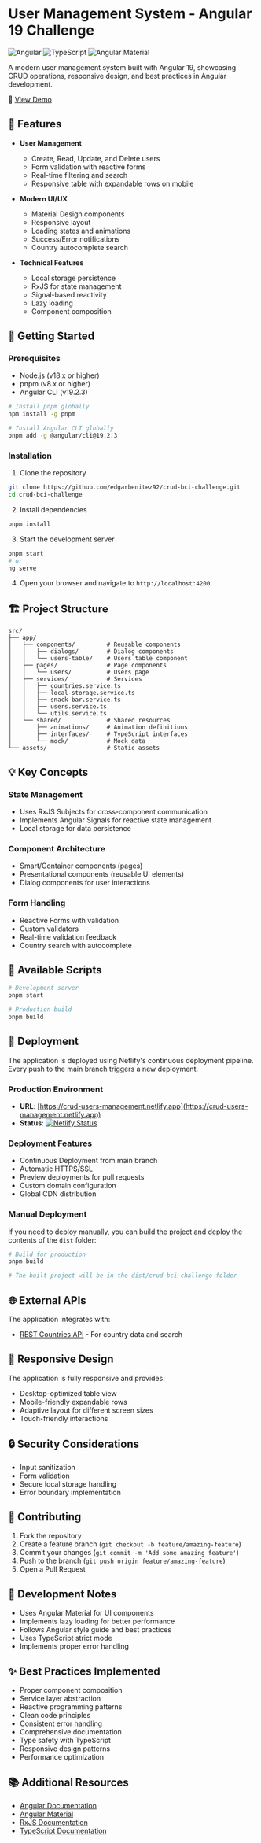 # User Management System - Angular 19 Challenge

![Angular](https://img.shields.io/badge/Angular-19-DD0031?style=flat&logo=angular)
![TypeScript](https://img.shields.io/badge/TypeScript-5.2-3178C6?style=flat&logo=typescript)
![Angular Material](https://img.shields.io/badge/Angular_Material-19-607D8B?style=flat&logo=angular)

A modern user management system built with Angular 19, showcasing CRUD operations, responsive design, and best practices in Angular development.

🔗 [View Demo](https://crud-users-management.netlify.app)

## 🌟 Features

- **User Management**

  - Create, Read, Update, and Delete users
  - Form validation with reactive forms
  - Real-time filtering and search
  - Responsive table with expandable rows on mobile

- **Modern UI/UX**

  - Material Design components
  - Responsive layout
  - Loading states and animations
  - Success/Error notifications
  - Country autocomplete search

- **Technical Features**
  - Local storage persistence
  - RxJS for state management
  - Signal-based reactivity
  - Lazy loading
  - Component composition

## 🚀 Getting Started

### Prerequisites

- Node.js (v18.x or higher)
- pnpm (v8.x or higher)
- Angular CLI (v19.2.3)

```bash
# Install pnpm globally
npm install -g pnpm

# Install Angular CLI globally
pnpm add -g @angular/cli@19.2.3
```

### Installation

1. Clone the repository

```bash
git clone https://github.com/edgarbenitez92/crud-bci-challenge.git
cd crud-bci-challenge
```

2. Install dependencies

```bash
pnpm install
```

3. Start the development server

```bash
pnpm start
# or
ng serve
```

4. Open your browser and navigate to `http://localhost:4200`

## 🏗️ Project Structure

```
src/
├── app/
│   ├── components/         # Reusable components
│   │   ├── dialogs/        # Dialog components
│   │   └── users-table/    # Users table component
│   ├── pages/              # Page components
│   │   └── users/          # Users page
│   ├── services/           # Services
│   │   ├── countries.service.ts
│   │   ├── local-storage.service.ts
│   │   ├── snack-bar.service.ts
│   │   ├── users.service.ts
│   │   └── utils.service.ts
│   └── shared/             # Shared resources
│       ├── animations/     # Animation definitions
│       ├── interfaces/     # TypeScript interfaces
│       └── mock/           # Mock data
└── assets/                 # Static assets
```

## 💡 Key Concepts

### State Management

- Uses RxJS Subjects for cross-component communication
- Implements Angular Signals for reactive state management
- Local storage for data persistence

### Component Architecture

- Smart/Container components (pages)
- Presentational components (reusable UI elements)
- Dialog components for user interactions

### Form Handling

- Reactive Forms with validation
- Custom validators
- Real-time validation feedback
- Country search with autocomplete

## 🔧 Available Scripts

```bash
# Development server
pnpm start

# Production build
pnpm build
```

## 🚀 Deployment

The application is deployed using Netlify's continuous deployment pipeline. Every push to the main branch triggers a new deployment.

### Production Environment

- **URL**: [https://crud-users-management.netlify.app](https://crud-users-management.netlify.app)
- **Status**: [![Netlify Status](https://api.netlify.com/api/v1/badges/ea5edac8-3cbd-45f6-94f4-3098058b2c6d/deploy-status)](https://app.netlify.com/sites/crud-users-management/deploys)

### Deployment Features

- Continuous Deployment from main branch
- Automatic HTTPS/SSL
- Preview deployments for pull requests
- Custom domain configuration
- Global CDN distribution

### Manual Deployment

If you need to deploy manually, you can build the project and deploy the contents of the `dist` folder:

```bash
# Build for production
pnpm build

# The built project will be in the dist/crud-bci-challenge folder
```

## 🌐 External APIs

The application integrates with:

- [REST Countries API](https://restcountries.com/) - For country data and search

## 📱 Responsive Design

The application is fully responsive and provides:

- Desktop-optimized table view
- Mobile-friendly expandable rows
- Adaptive layout for different screen sizes
- Touch-friendly interactions

## 🔒 Security Considerations

- Input sanitization
- Form validation
- Secure local storage handling
- Error boundary implementation

## 🤝 Contributing

1. Fork the repository
2. Create a feature branch (`git checkout -b feature/amazing-feature`)
3. Commit your changes (`git commit -m 'Add some amazing feature'`)
4. Push to the branch (`git push origin feature/amazing-feature`)
5. Open a Pull Request

## 📝 Development Notes

- Uses Angular Material for UI components
- Implements lazy loading for better performance
- Follows Angular style guide and best practices
- Uses TypeScript strict mode
- Implements proper error handling

## ✨ Best Practices Implemented

- Proper component composition
- Service layer abstraction
- Reactive programming patterns
- Clean code principles
- Consistent error handling
- Comprehensive documentation
- Type safety with TypeScript
- Responsive design patterns
- Performance optimization

## 📚 Additional Resources

- [Angular Documentation](https://angular.dev/)
- [Angular Material](https://material.angular.io/)
- [RxJS Documentation](https://rxjs.dev/)
- [TypeScript Documentation](https://www.typescriptlang.org/)
